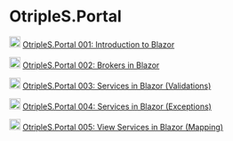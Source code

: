 # OtripleS.Portal

<img width=20 src="https://www.searchmarketingaustralia.com.au/wp-content/uploads/2017/10/original_images_YouTube.png" /> [OtripleS.Portal 001: Introduction to Blazor](https://www.youtube.com/watch?v=aq28Bw9vzgU)

<img width=20 src="https://www.searchmarketingaustralia.com.au/wp-content/uploads/2017/10/original_images_YouTube.png" /> [OtripleS.Portal 002: Brokers in Blazor](https://www.youtube.com/watch?v=yXKS3N_5drk)

<img width=20 src="https://www.searchmarketingaustralia.com.au/wp-content/uploads/2017/10/original_images_YouTube.png" /> [OtripleS.Portal 003: Services in Blazor (Validations)](https://www.youtube.com/watch?v=YYqheVfaNIU)

<img width=20 src="https://www.searchmarketingaustralia.com.au/wp-content/uploads/2017/10/original_images_YouTube.png" /> [OtripleS.Portal 004: Services in Blazor (Exceptions)](https://www.youtube.com/watch?v=JGj5iyOT1SI)

<img width=20 src="https://www.searchmarketingaustralia.com.au/wp-content/uploads/2017/10/original_images_YouTube.png" /> [OtripleS.Portal 005: View Services in Blazor (Mapping)](https://www.youtube.com/watch?v=41lNLxIljhE)
